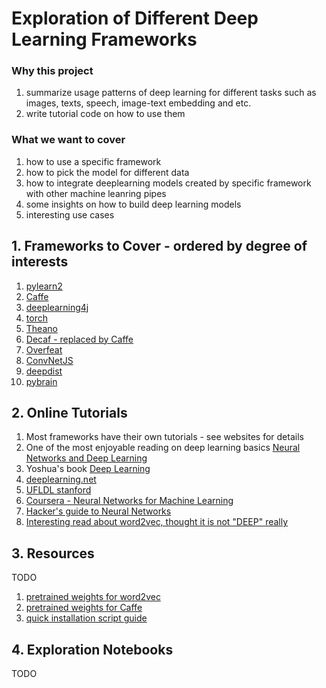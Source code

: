 # Exploration of Different Deep Learning Frameworks

### Why this project
1. summarize usage patterns of deep learning for different tasks such as images, texts, speech, image-text embedding and etc.
2. write tutorial code on how to use them

### What we want to cover
1. how to use a specific framework
2. how to pick the model for different data
3. how to integrate deeplearning models created by specific framework with other machine leanring pipes
4. some insights on how to build deep learning models
5. interesting use cases


## 1. Frameworks to Cover - ordered by degree of interests

1. [pylearn2](http://deeplearning.net/software/pylearn2/)
2. [Caffe](http://caffe.berkeleyvision.org/)
3. [deeplearning4j](http://deeplearning4j.org/)
4. [torch](http://torch.ch/)
5. [Theano](http://deeplearning.net/software/theano/)
6. [Decaf - replaced by Caffe](https://github.com/UCB-ICSI-Vision-Group/decaf-release)
7. [Overfeat](http://cilvr.nyu.edu/doku.php?id=code:start)
8. [ConvNetJS](http://cs.stanford.edu/people/karpathy/convnetjs/)
9. [deepdist](http://deepdist.com/)
10. [pybrain](http://pybrain.org/)

## 2. Online Tutorials

1. Most frameworks have their own tutorials - see websites for details
2. One of the most enjoyable reading on deep learning basics [Neural Networks and Deep Learning](http://neuralnetworksanddeeplearning.com/)
3. Yoshua's book [Deep Learning](http://www.iro.umontreal.ca/~bengioy/dlbook/)
4. [deeplearning.net](http://deeplearning.net/)
5. [UFLDL stanford](http://ufldl.stanford.edu/wiki/index.php/UFLDL_Tutorial)
6. [Coursera - Neural Networks for Machine Learning](https://www.coursera.org/course/neuralnets)
7. [Hacker's guide to Neural Networks](http://karpathy.github.io/neuralnets/)
8. [Interesting read about word2vec, thought it is not "DEEP" really](https://levyomer.wordpress.com/2014/09/10/neural-word-embeddings-as-implicit-matrix-factorization/)

## 3. Resources
TODO
1. [pretrained weights for word2vec](??)
2. [pretrained weights for Caffe](??)
3. [quick installation script guide](??)

## 4. Exploration Notebooks
TODO